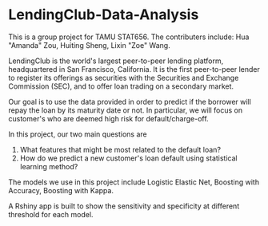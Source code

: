 # LendingClub-Data-Analysis

This is a group project for TAMU STAT656. The contributers include: Hua "Amanda" Zou, Huiting Sheng, Lixin "Zoe" Wang.

LendingClub is the world's largest peer-to-peer lending platform, headquartered in San Francisco, California. It is the first peer-to-peer lender to register its 
offerings as securities with the Securities and Exchange Commission (SEC), and to offer loan trading on a secondary market. 

Our goal is to use the data provided in order to predict if the borrower will repay the loan by its maturity date or not. In particular, we will focus on customer's
who are deemed high risk for default/charge-off.

In this project, our two main questions are
1. What features that might be most related to the default loan?
2. How do we predict a new customer's loan default using statistical learning method?

The models we use in this project include Logistic Elastic Net, Boosting with Accuracy, Boosting with Kappa. 

A Rshiny app is built to show the sensitivity and specificity at different threshold for each model.
